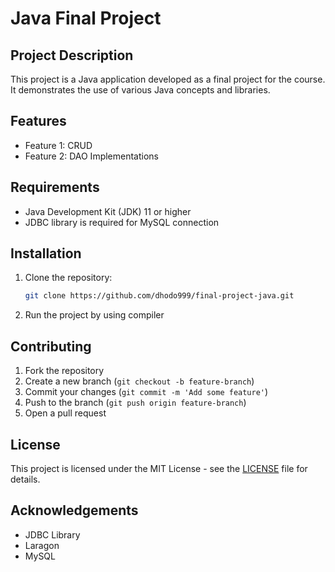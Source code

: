 # Java Final Project

## Project Description
This project is a Java application developed as a final project for the course. It demonstrates the use of various Java concepts and libraries.

## Features
- Feature 1: CRUD
- Feature 2: DAO Implementations

## Requirements
- Java Development Kit (JDK) 11 or higher
- JDBC library is required for MySQL connection

## Installation
1. Clone the repository:
    ```sh
    git clone https://github.com/dhodo999/final-project-java.git
    ```
2. Run the project by using compiler

## Contributing
1. Fork the repository
2. Create a new branch (`git checkout -b feature-branch`)
3. Commit your changes (`git commit -m 'Add some feature'`)
4. Push to the branch (`git push origin feature-branch`)
5. Open a pull request

## License
This project is licensed under the MIT License - see the [LICENSE](LICENSE) file for details.

## Acknowledgements
- JDBC Library
- Laragon
- MySQL